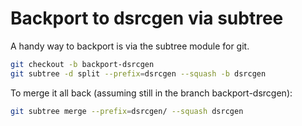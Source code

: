 # Backport to dsrcgen via subtree

A handy way to backport is via the subtree module for git.
```sh
git checkout -b backport-dsrcgen
git subtree -d split --prefix=dsrcgen --squash -b dsrcgen
```

To merge it all back (assuming still in the branch backport-dsrcgen):
```sh
git subtree merge --prefix=dsrcgen/ --squash dsrcgen
```
